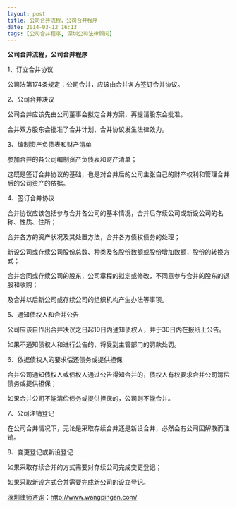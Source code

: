 ```yaml
---
layout: post
title: 公司合并流程，公司合并程序
date: 2014-03-12 16:13
tags: [公司合并程序, 深圳公司法律顾问]
---
```

<strong>公司合并流程，公司合并程序</strong>

1、订立合并协议

公司法第174条规定：公司合并，应该由合并各方签订合并协议。

2、公司合并决议

公司合并应该先由公司董事会拟定合并方案，再提请股东会批准。

合并双方股东会批准了合并计划，合并协议发生法律效力。

3、编制资产负债表和财产清单

参加合并的各公司编制资产负债表和财产清单；

这既是签订合并协议的基础，也是对合并后的公司主张自己的财产权利和管理合并后的公司资产的依据。

4、签订合并协议

合并协议应该包括参与合并各公司的基本情况，合并后存续公司或新设公司的名称、性质、住所；

合并各方的资产状况及其处置方法，合并各方债权债务的处理；

新设公司或存续公司股份总数、种类及各股份数额或股份增加数额，股份的转换方式；

合并合同或存续公司的股东，公司章程的拟定或修改，不同意参与合并的股东的退股和收购；

及合并以后新公司或存续公司的组织机构产生办法等事项。

5、通知债权人和合并公告

公司应该自作出合并决议之日起10日内通知债权人，并于30日内在报纸上公告。

如果不通知债权人和进行公告的，将受到主管部门的罚款处罚。

6、依据债权人的要求偿还债务或提供担保

合并公司通知债权人或债权人通过公告得知合并的，债权人有权要求合并公司清偿债务或提供担保；

如果合并公司不能清偿债务或提供担保的，公司则不能合并。

7、公司注销登记

在公司合并情况下，无论是采取存续合并还是新设合并，必然会有公司因解散而注销。

8、变更登记或新设登记

如果采取存续合并的方式需要对存续公司完成变更登记；

如果采取新设方式合并需要完成新公司的设立登记。

<a href="http://www.wangpingan.com/">深圳律师咨询</a>：<a href="http://www.wangpingan.com/">http://www.wangpingan.com/</a>

